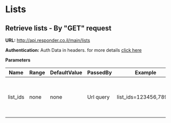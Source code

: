 # Lists

## Retrieve lists - By "GET" request

**URL:** http://api.responder.co.il/main/lists

**Authentication:** Auth Data in headers. for more details [click here](https://github.com/chenrosenblum/my-description/tree/master/Authentication/ )

**Parameters**
  
  | Name     | Range    | DefaultValue | PassedBy  | Example     | Invalid Values | NOTE!                             |
  | ---------|----------|--------------|-----------|-------------|----------------|-----------------------------------|
  | list_ids | none     | none         | Url query | list_ids=123456,78910 | Invalid ID's will be returned in a JSON array of "INVALID_LIST_IDS" |NOTE! when used with "limit" or "offset" results are unpredictable
  
